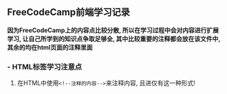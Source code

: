 ## FreeCodeCamp前端学习记录
**因为FreeCodeCamp上的内容点比较分散, 所以在学习过程中会对内容进行扩展学习, 让自己所学到的知识点争取足够全, 其中比较重要的注释都会放在该文件中, 其余的均在html页面的注释里面**
### - HTML标签学习注意点
1. 在HTML中使用`<!--注释的内容-->`来注释内容, 且进仅有这一种形式!